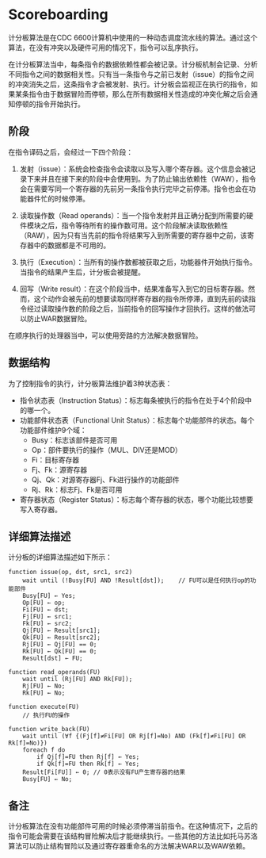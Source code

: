 # Scoreboarding

计分板算法是在CDC 6600计算机中使用的一种动态调度流水线的算法。通过这个算法，在没有冲突以及硬件可用的情况下，指令可以乱序执行。

在计分板算法当中，每条指令的数据依赖性都会被记录。计分板机制会记录、分析不同指令之间的数据相关性。只有当一条指令与之前已发射（issue）的指令之间的冲突消失之后，这条指令才会被发射、执行。计分板会监视正在执行的指令，如果某条指令由于数据冒险而停顿，那么在所有数据相关性造成的冲突化解之后会通知停顿的指令开始执行。

## 阶段

在指令译码之后，会经过一下四个阶段：

1. 发射（issue）：系统会检查指令会读取以及写入哪个寄存器。这个信息会被记录下来并且在接下来的阶段中会使用到。为了防止输出依赖性（WAW），指令会在需要写同一个寄存器的先前另一条指令执行完毕之前停滞。指令也会在功能器件忙的时候停滞。

2. 读取操作数（Read operands）：当一个指令发射并且正确分配到所需要的硬件模块之后，指令等待所有的操作数可用。这个阶段解决读取依赖性（RAW），因为只有当先前的指令将结果写入到所需要的寄存器中之前，该寄存器中的数据都是不可用的。

3. 执行（Execution）：当所有的操作数都被获取之后，功能器件开始执行指令。当指令的结果产生后，计分板会被提醒。

4. 回写（Write result）：在这个阶段当中，结果准备写入到它的目标寄存器。然而，这个动作会被先前的想要读取同样寄存器的指令所停滞，直到先前的读指令经过读取操作数的阶段之后，当前指令的回写操作才回执行。这样的做法可以防止WAR数据冒险。

在顺序执行的处理器当中，可以使用旁路的方法解决数据冒险。

## 数据结构

为了控制指令的执行，计分板算法维护着3种状态表：

- 指令状态表（Instruction Status）：标志每条被执行的指令在处于4个阶段中的哪一个。
- 功能部件状态表（Functional Unit Status）：标志每个功能部件的状态。每个功能部件维护9个域：
    - Busy：标志该部件是否可用
    - Op：部件要执行的操作（MUL、DIV还是MOD）
    - Fi：目标寄存器
    - Fj、Fk：源寄存器
    - Qj、Qk：对源寄存器Fj、Fk进行操作的功能部件
    - Rj、Rk：标志Fj、Fk是否可用
- 寄存器状态（Register Status）：标志每个寄存器的状态，哪个功能比较想要写入寄存器。

## 详细算法描述

计分板的详细算法描述如下所示：

```
function issue(op, dst, src1, src2)
    wait until (!Busy[FU] AND !Result[dst]);    // FU可以是任何执行op的功能部件
    Busy[FU] ← Yes;
    Op[FU] ← op;
    Fi[FU] ← dst;
    Fj[FU] ← src1;
    Fk[FU] ← src2;
    Qj[FU] ← Result[src1];
    Qk[FU] ← Result[src2];
    Rj[FU] ← Qj[FU] == 0;
    Rk[FU] ← Qk[FU] == 0;
    Result[dst] ← FU;

function read_operands(FU)
    wait until (Rj[FU] AND Rk[FU]);
    Rj[FU] ← No;
    Rk[FU] ← No;

function execute(FU)
    // 执行FU的操作

function write_back(FU)
    wait until (∀f {(Fj[f]≠Fi[FU] OR Rj[f]=No) AND (Fk[f]≠Fi[FU] OR Rk[f]=No)})
    foreach f do
        if Qj[f]=FU then Rj[f] ← Yes;
        if Qk[f]=FU then Rk[f] ← Yes;
    Result[Fi[FU]] ← 0; // 0表示没有FU产生寄存器的结果
    Busy[FU] ← No;
```

## 备注

计分板算法在没有功能部件可用的时候必须停滞当前指令。在这种情况下，之后的指令可能会需要在该结构冒险解决后才能继续执行。一些其他的方法比如托马苏洛算法可以防止结构冒险以及通过寄存器重命名的方法解决WAR以及WAW依赖。
